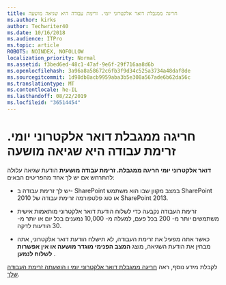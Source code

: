```yaml
---
title: חריגה ממגבלת דואר אלקטרוני יומי. זרימת עבודה היא שגיאה מושעה
ms.author: kirks
author: Techwriter40
ms.date: 10/16/2018
ms.audience: ITPro
ms.topic: article
ROBOTS: NOINDEX, NOFOLLOW
localization_priority: Normal
ms.assetid: f3bed6ed-48c1-47af-9e6f-29f716aa8d6b
ms.openlocfilehash: 3a96a8a58672c6fb3f9d34c525a3734a48daf8de
ms.sourcegitcommit: 1d98db8acb9959aba3b5e308a567ade6b62da56c
ms.translationtype: MT
ms.contentlocale: he-IL
ms.lasthandoff: 08/22/2019
ms.locfileid: "36514454"
---
```

# <a name="daily-email-limit-exceeded-workflow-is-suspended-error"></a>חריגה ממגבלת דואר אלקטרוני יומי. זרימת עבודה היא שגיאה מושעה

 **דואר אלקטרוני יומי חריגה ממגבלת. זרימת עבודה מושעית** הודעת שגיאה עלולה להתרחש אם יש לך אחד מהפריטים הבאים: 
  
- יש לך זרימת עבודה ב- SharePoint במצב מקוון שבו הוא משתמש SharePoint 2010 או סוג פלטפורמה זרימת עבודה של SharePoint 2013.
    
- זרימת העבודה נקבעה כדי לשלוח הודעת דואר אלקטרוני מותאמות אישית משתמשים יותר מ- 200 בכל פעם, למעלה מ- 10,000 נמענים בכל יום או יותר מ- 30 הודעות לדקה.
    
- כאשר אתה מפעיל את זרימת העבודה, לא תישלח הודעת דואר אלקטרוני, אתה מבחין את הודעת השגיאה, מוצג **המצב הפנימי מוגדר מושעה או אין אפשרות לשלוח לנמען** . 
    
לקבלת מידע נוסף, ראה [חריגה ממגבלת דואר אלקטרוני יומי ו הושעתה זרימת העבודה שלך](https://go.microsoft.com/fwlink/?Linkid=2031137).
  
